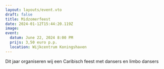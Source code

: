 ```yaml
---
layout: layouts/event.vto
draft: false
title: Midzomerfeest
date: 2024-01-12T15:44:20.119Z
image:
event:
  datum: June 22, 2024 8:00 PM
  prijs: 3,50 euro p.p.
  location: Wijkcentrum Koningshaven
---
```

Dit jaar organiseren wij een Caribisch feest met dansers en limbo dansers